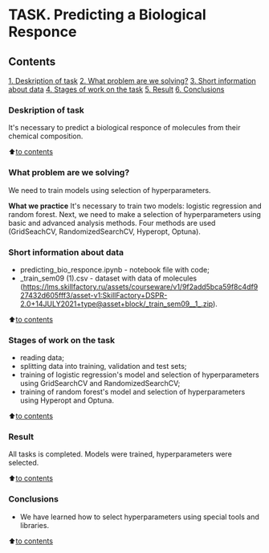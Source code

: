 # TASK. Predicting a Biological Responce

## Contents
[1. Deskription of task](https://github.com/Odomari/homework_sf_data_science/tree/master/Hyperparameters_training/README.md#Deskription-of-task)
[2. What problem are we solving?](https://github.com/Odomari/homework_sf_data_science/tree/master/Hyperparameters_training/README.md#What-problem-are-we-solving?)
[3. Short information about data](https://github.com/Odomari/homework_sf_data_science/tree/master/Hyperparameters_training/README.md#Short-information-about-data)
[4. Stages of work on the task](https://github.com/Odomari/homework_sf_data_science/tree/master/Hyperparameters_training/README.md#Stages-of-work-on-the-task)
[5. Result](https://github.com/Odomari/homework_sf_data_science/tree/master/Hyperparameters_training/README.md#Result)
[6. Conclusions](https://github.com/Odomari/homework_sf_data_science/tree/master/Hyperparameters_training/README.md#Conclusions)

### Deskription of task
It's necessary to predict a biological responce of molecules from their chemical composition.

:arrow_up:[to contents](https://github.com/Odomari/homework_sf_data_science/tree/master/Hyperparameters_training/README.md#Contents)

### What problem are we solving?
We need to train models using selection of hyperparameters.

**What we practice**
It's necessary to train two models: logistic regression and random forest. Next, we need to make a selection of hyperparameters using basic and advanced analysis methods. Four methods are used (GridSeachCV, RandomizedSearchCV, Hyperopt, Optuna).

### Short information about data
- predicting_bio_responce.ipynb - notebook file with code;
- _train_sem09 (1).csv - dataset with data of molecules (https://lms.skillfactory.ru/assets/courseware/v1/9f2add5bca59f8c4df927432d605fff3/asset-v1:SkillFactory+DSPR-2.0+14JULY2021+type@asset+block/_train_sem09__1_.zip).

:arrow_up:[to contents](https://github.com/Odomari/homework_sf_data_science/tree/master/Hyperparameters_training/README.md#Contents)

### Stages of work on the task
- reading data;
- splitting data into training, validation and test sets;
- training of logistic regression's model and selection of hyperparameters using GridSearchCV and RandomizedSearchCV;
- training of random forest's model and selection of hyperparameters using Hyperopt and Optuna.

:arrow_up:[to contents](https://github.com/Odomari/homework_sf_data_science/tree/master/Hyperparameters_training/README.md#Contents)

### Result
All tasks is completed. Models were trained, hyperparameters were selected.

:arrow_up:[to contents](https://github.com/Odomari/homework_sf_data_science/tree/master/Hyperparameters_training/README.md#Contents)

### Conclusions
- We have learned how to select hyperparameters using special tools and libraries.

:arrow_up:[to contents](https://github.com/Odomari/homework_sf_data_science/tree/master/Hyperparameters_training/README.md#Contents)